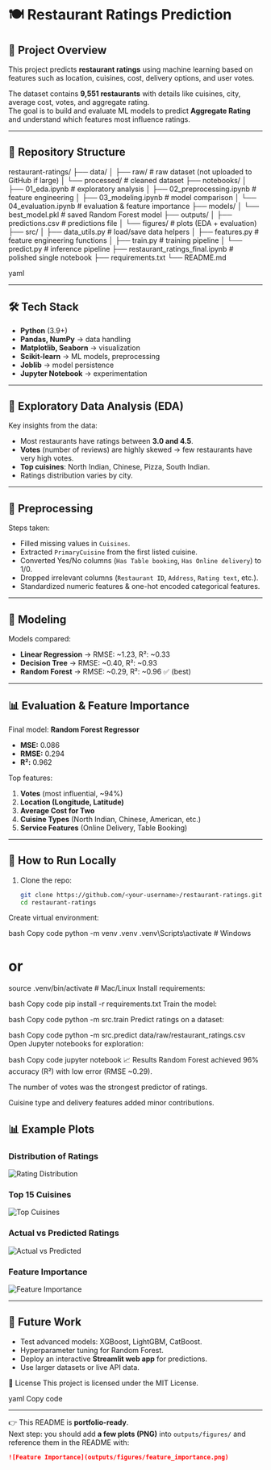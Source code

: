 # 🍽️ Restaurant Ratings Prediction

## 📌 Project Overview
This project predicts **restaurant ratings** using machine learning based on features such as location, cuisines, cost, delivery options, and user votes.  

The dataset contains **9,551 restaurants** with details like cuisines, city, average cost, votes, and aggregate rating.  
The goal is to build and evaluate ML models to predict **Aggregate Rating** and understand which features most influence ratings.

---

## 📂 Repository Structure
restaurant-ratings/
├── data/
│ ├── raw/ # raw dataset (not uploaded to GitHub if large)
│ └── processed/ # cleaned dataset
├── notebooks/
│ ├── 01_eda.ipynb # exploratory analysis
│ ├── 02_preprocessing.ipynb # feature engineering
│ ├── 03_modeling.ipynb # model comparison
│ └── 04_evaluation.ipynb # evaluation & feature importance
├── models/
│ └── best_model.pkl # saved Random Forest model
├── outputs/
│ ├── predictions.csv # predictions file
│ └── figures/ # plots (EDA + evaluation)
├── src/
│ ├── data_utils.py # load/save data helpers
│ ├── features.py # feature engineering functions
│ ├── train.py # training pipeline
│ └── predict.py # inference pipeline
├── restaurant_ratings_final.ipynb # polished single notebook
├── requirements.txt
└── README.md

yaml

---

## 🛠️ Tech Stack
- **Python** (3.9+)  
- **Pandas, NumPy** → data handling  
- **Matplotlib, Seaborn** → visualization  
- **Scikit-learn** → ML models, preprocessing  
- **Joblib** → model persistence  
- **Jupyter Notebook** → experimentation  

---

## 🔎 Exploratory Data Analysis (EDA)
Key insights from the data:
- Most restaurants have ratings between **3.0 and 4.5**.  
- **Votes** (number of reviews) are highly skewed → few restaurants have very high votes.  
- **Top cuisines**: North Indian, Chinese, Pizza, South Indian.  
- Ratings distribution varies by city.  

---

## 🔧 Preprocessing
Steps taken:
- Filled missing values in `Cuisines`.  
- Extracted `PrimaryCuisine` from the first listed cuisine.  
- Converted Yes/No columns (`Has Table booking`, `Has Online delivery`) to 1/0.  
- Dropped irrelevant columns (`Restaurant ID`, `Address`, `Rating text`, etc.).  
- Standardized numeric features & one-hot encoded categorical features.  

---

## 🤖 Modeling
Models compared:
- **Linear Regression** → RMSE: ~1.23, R²: ~0.33  
- **Decision Tree** → RMSE: ~0.40, R²: ~0.93  
- **Random Forest** → RMSE: ~0.29, R²: ~0.96 ✅ (best)  

---

## 📊 Evaluation & Feature Importance
Final model: **Random Forest Regressor**

- **MSE:** 0.086  
- **RMSE:** 0.294  
- **R²:** 0.962  

Top features:
1. **Votes** (most influential, ~94%)  
2. **Location (Longitude, Latitude)**  
3. **Average Cost for Two**  
4. **Cuisine Types** (North Indian, Chinese, American, etc.)  
5. **Service Features** (Online Delivery, Table Booking)  

---

## 🚀 How to Run Locally
1. Clone the repo:
   ```bash
   git clone https://github.com/<your-username>/restaurant-ratings.git
   cd restaurant-ratings
Create virtual environment:

bash
Copy code
python -m venv .venv
.venv\Scripts\activate   # Windows
# or
source .venv/bin/activate # Mac/Linux
Install requirements:

bash
Copy code
pip install -r requirements.txt
Train the model:

bash
Copy code
python -m src.train
Predict ratings on a dataset:

bash
Copy code
python -m src.predict data/raw/restaurant_ratings.csv
Open Jupyter notebooks for exploration:

bash
Copy code
jupyter notebook
📈 Results
Random Forest achieved 96% accuracy (R²) with low error (RMSE ~0.29).

The number of votes was the strongest predictor of ratings.

Cuisine type and delivery features added minor contributions.

## 📊 Example Plots  

### Distribution of Ratings  
![Rating Distribution](outputs/figures/rating_distribution.png)

### Top 15 Cuisines  
![Top Cuisines](outputs/figures/top_cuisines.png)

### Actual vs Predicted Ratings  
![Actual vs Predicted](outputs/figures/actual_vs_predicted.png)

### Feature Importance  
![Feature Importance](outputs/figures/feature_importance.png)

---

## 🔮 Future Work  
- Test advanced models: XGBoost, LightGBM, CatBoost.  
- Hyperparameter tuning for Random Forest.  
- Deploy an interactive **Streamlit web app** for predictions.  
- Use larger datasets or live API data.


📜 License
This project is licensed under the MIT License.

yaml
Copy code

---

👉 This README is **portfolio-ready**.  
Next step: you should add **a few plots (PNG)** into `outputs/figures/` and reference them in the README with:  

```markdown
![Feature Importance](outputs/figures/feature_importance.png) 
